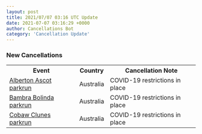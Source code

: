 ```yaml
---
layout: post
title: 2021/07/07 03:16 UTC Update
date: 2021-07-07 03:16:29 +0000
author: Cancellations Bot
category: 'Cancellation Update'
---
```


<h3>New Cancellations</h3>
<table style='width: 100%'>
    <tr>
        <th>Event</th>
        <th>Country</th>
        <th>Cancellation Note</th>
    </tr>
    <tr>
        <td><a href="Added">Alberton Ascot parkrun</a></td>
        <td>Australia</td>
        <td>COVID-19 restrictions in place</td>
    </tr>
    <tr>
        <td><a href="Added">Bambra Bolinda parkrun</a></td>
        <td>Australia</td>
        <td>COVID-19 restrictions in place</td>
    </tr>
    <tr>
        <td><a href="Added">Cobaw Clunes parkrun</a></td>
        <td>Australia</td>
        <td>COVID-19 restrictions in place</td>
    </tr>
</table>
